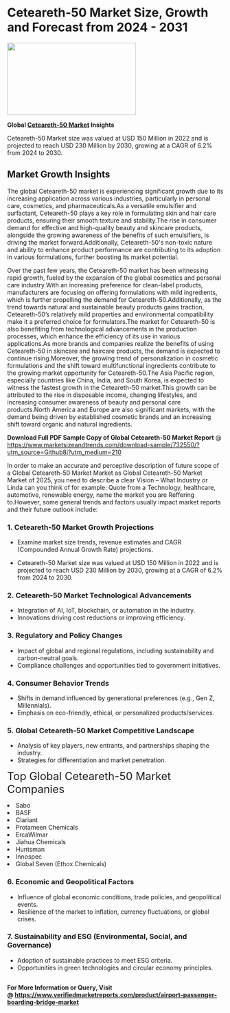 <H1>Ceteareth-50 Market Size, Growth and Forecast from 2024 - 2031</H1><img class="aligncenter size-medium wp-image-584254" src="https://thirdeyenews.in/wp-content/uploads/2024/09/Global-Market-Research-300x168.jpeg" alt="" width="300" height="168" /><p><strong>Global&nbsp;<a href="https://www.marketsizeandtrends.com/download-sample/732550/?utm_source=Github8j?utm_medium=210">Ceteareth-50 Market</a> Insights</strong></p><p>Ceteareth-50 Market size was valued at USD 150 Million in 2022 and is projected to reach USD 230 Million by 2030, growing at a CAGR of 6.2% from 2024 to 2030.</p><p><h2>Market Growth Insights</h2> <p>The global Ceteareth-50 market is experiencing significant growth due to its increasing application across various industries, particularly in personal care, cosmetics, and pharmaceuticals.As a versatile emulsifier and surfactant, Ceteareth-50 plays a key role in formulating skin and hair care products, ensuring their smooth texture and stability.The rise in consumer demand for effective and high-quality beauty and skincare products, alongside the growing awareness of the benefits of such emulsifiers, is driving the market forward.Additionally, Ceteareth-50's non-toxic nature and ability to enhance product performance are contributing to its adoption in various formulations, further boosting its market potential.</p> <p>Over the past few years, the Ceteareth-50 market has been witnessing rapid growth, fueled by the expansion of the global cosmetics and personal care industry.With an increasing preference for clean-label products, manufacturers are focusing on offering formulations with mild ingredients, which is further propelling the demand for Ceteareth-50.Additionally, as the trend towards natural and sustainable beauty products gains traction, Ceteareth-50’s relatively mild properties and environmental compatibility make it a preferred choice for formulators.The market for Ceteareth-50 is also benefiting from technological advancements in the production processes, which enhance the efficiency of its use in various applications.As more brands and companies realize the benefits of using Ceteareth-50 in skincare and haircare products, the demand is expected to continue rising.Moreover, the growing trend of personalization in cosmetic formulations and the shift toward multifunctional ingredients contribute to the growing market opportunity for Ceteareth-50.The Asia Pacific region, especially countries like China, India, and South Korea, is expected to witness the fastest growth in the Ceteareth-50 market.This growth can be attributed to the rise in disposable income, changing lifestyles, and increasing consumer awareness of beauty and personal care products.North America and Europe are also significant markets, with the demand being driven by established cosmetic brands and an increasing shift toward organic and natural ingredients.</p> <p><span class=""><strong>Download Full PDF Sample Copy of Global Ceteareth-50 Market Report</strong> @ <a href="https://www.marketsizeandtrends.com/download-sample/732550/?utm_source=Github8j?utm_medium=210" target="_blank">https://www.marketsizeandtrends.com/download-sample/732550/?utm_source=Github8j?utm_medium=210</a></span></p><p>In order to make an accurate and perceptive description of future scope of a Global&nbsp;Ceteareth-50 Market Market as Global&nbsp;Ceteareth-50 Market Market of 2025, you need to describe a clear Vision &ndash; What Industry or Linda can you think of for example: Quote from a Technology, healthcare, automotive, renewable energy, name the market you are Reffering to.However, some general trends and factors usually impact market reports and their future outlook include:</p><h3>1.&nbsp;<strong>Ceteareth-50 Market Growth Projections</strong></h3><ul><li>Examine market size trends, revenue estimates and CAGR (Compounded Annual Growth Rate) projections.</li><li><p>Ceteareth-50 Market size was valued at USD 150 Million in 2022 and is projected to reach USD 230 Million by 2030, growing at a CAGR of 6.2% from 2024 to 2030.</p></li></ul><h3>2.&nbsp;<strong>Ceteareth-50 Market Technological Advancements</strong></h3><ul><li>Integration of AI, IoT, blockchain, or automation in the industry.</li><li>Innovations driving cost reductions or improving efficiency.</li></ul><h3>3.&nbsp;<strong>Regulatory and Policy Changes</strong></h3><ul><li>Impact of global and regional regulations, including sustainability and carbon-neutral goals.</li><li>Compliance challenges and opportunities tied to government initiatives.</li></ul><h3>4.&nbsp;<strong>Consumer Behavior Trends</strong></h3><ul><li>Shifts in demand influenced by generational preferences (e.g., Gen Z, Millennials).</li><li>Emphasis on eco-friendly, ethical, or personalized products/services.</li></ul><h3>5.&nbsp;<strong>Global Ceteareth-50 Market Competitive Landscape</strong></h3><ul><li>Analysis of key players, new entrants, and partnerships shaping the industry.</li><li>Strategies for differentiation and market penetration.</li></ul><p data-pm-slice="1 1 []"><span style="color: inherit; font-family: inherit; font-size: 25px;">Top Global Ceteareth-50 Market Companies</span></p><div class="" data-test-id=""><p><li>Sabo</li><li> BASF</li><li> Clariant</li><li> Protameen Chemicals</li><li> ErcaWilmar</li><li> Jiahua Chemicals</li><li> Huntsman</li><li> Innospec</li><li> Global Seven (Ethox Chemicals)</li></p></div><h3>6.&nbsp;<strong>Economic and Geopolitical Factors</strong></h3><ul><li>Influence of global economic conditions, trade policies, and geopolitical events.</li><li>Resilience of the market to inflation, currency fluctuations, or global crises.</li></ul><h3>7.&nbsp;<strong>Sustainability and ESG (Environmental, Social, and Governance)</strong></h3><ul><li>Adoption of sustainable practices to meet ESG criteria.</li><li>Opportunities in green technologies and circular economy principles.</li></ul><h2><strong style="font-size: 14px;">For More Information or Query, Visit @&nbsp;</strong><a style="background-color: #ffffff; font-size: 14px;" href="https://www.marketsizeandtrends.com/report/ceteareth-50-market/" target="_blank">https://www.verifiedmarketreports.com/product/airport-passenger-boarding-bridge-market</a></h2>